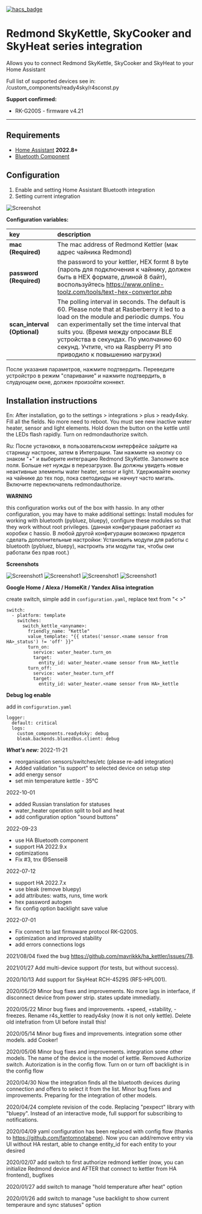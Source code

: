 [![hacs_badge](https://img.shields.io/badge/HACS-Custom-orange.svg)](https://github.com/custom-components/hacs)

# Redmond SkyKettle, SkyCooker and SkyHeat series integration

Allows you to connect Redmond SkyKettle, SkyCooker and SkyHeat to your Home Assistant

Full list of supported devices see in: /custom_components/ready4sky/r4sconst.py

**Support confirmed:**
- RK-G200S - firmware v4.21

---

## Requirements
- [Home Assistant](https://www.home-assistant.io) **2022.8+**
- [Bluetooth Component](https://www.home-assistant.io/components/bluetooth)

## Configuration
1) Enable and setting Home Assistant Bluetooth integration
2) Setting current integration

![Screenshot](images/configuration.jpg)


**Configuration variables:**  
  
key | description  
:--- | :---  
**mac (Required)** | The mac address of Redmond Kettler (мак адрес чайника Redmond)
**password (Required)** | the password to your kettler, HEX formt 8 byte (пароль для подключения к чайнику, должен быть в HEX формате, длиной 8 байт), воспользуйтесь https://www.online-toolz.com/tools/text-hex-convertor.php
**scan_interval (Optional)** | The polling interval in seconds. The default is 60. Please note that at Rasberberry it led to a load on the module and periodic dumps. You can experimentally set the time interval that suits you. (Время между опросами BLE устройства в секундах. По умолчанию 60 секунд. Учтите, что на Raspberry PI  это приводило к повышению нагрузки)

После указания параметров, нажмите подтвердить. Переведите устройстро в режим "спаривание" и нажмите подтвердить, в слудующем окне, должен произойти коннект.

## Installation instructions

En: After installation, go to the settings > integrations > plus > ready4sky.
Fill all the fields. No more need to reboot. You must see new inactive water heater, sensor and light elements. Hold down the button on the kettle until the LEDs flash rapidly. Turn on redmondauthorize switch.

Ru: После установки, в пользовательском интерфейсе зайдите на старницу настроек, затем в Интеграции. Там нажмите на кнопку со знаком "+" и выберите интеграцию Redmond SkyKettle. Заполните все поля. Больше нет нужды в перезагрузке. Вы должны увидеть новые неактивные элементы water heater, sensor и light. Удерживайте кнопку на чайнике до тех пор, пока светодиоды не начнут часто мигать. Включите переключатель redmondauthorize.


**WARNING**

this configuration works out of the box with hassio. In any other configuration, you may have to make additional settings: Install modules for working with bluetooth (pybluez, bluepy), configure these modules so that they work without root privileges. (данная конфигурация работает из коробки с hassio. В любой другой конфигурации возможно придется сделать дополнительные настройки: Установить модули для работы с bluetooth (pybluez, bluepy), настроить эти модули так, чтобы они работали без прав root.)

**Screenshots**

![Screenshot1](images/01.jpg)
![Screenshot1](images/02.jpg)
![Screenshot1](images/03.jpg)
![Screenshot1](images/04.jpg)


**Google Home / Alexa / HomeKit / Yandex Alisa integration**

create switch, simple add in ``configuration.yaml``, replace text from "< >"
```
switch:
  - platform: template
    switches:
      switch_kettle_<anyname>:
        friendly_name: "Kettle"
        value_template: "{{ states('sensor.<name sensor from HA>_status') != 'off' }}"
        turn_on:
          service: water_heater.turn_on
          target:
            entity_id: water_heater.<name sensor from HA>_kettle
        turn_off:
          service: water_heater.turn_off
          target:
            entity_id: water_heater.<name sensor from HA>_kettle
```

**Debug log enable**

add in `configuration.yaml`

```
logger:
  default: critical
  logs:
    custom_components.ready4sky: debug
    bleak.backends.bluezdbus.client: debug
```


***What's new:***
2022-11-21
 - reorganisation sensors/switches/etc (please re-add integration)
 - Added validation "is support" to selected device on setup step
 - add energy sensor
 - set min temperature kettle - 35°C

2022-10-01
 - added Russian translation for statuses
 - water_heater operation split to boil and heat
 - add configuration option "sound buttons"

2022-09-23
 - use HA Bluetooth component
 - support HA 2022.9.x
 - optimizations
 - Fix #3, tnx @Sensei8

2022-07-12
 - support HA 2022.7.x
 - use bleak (remove bluepy)
 - add attributes: watts, runs, time work
 - hex password autogen
 - fix config option backlight save value

2022-07-01
- Fix connect to last firmaware protocol RK-G200S. 
- optimization and improved stability
- add errors connections logs

2021/08/04 fixed the bug https://github.com/mavrikkk/ha_kettler/issues/78.

2021/01/27 Add multi-device support (for tests, but without success).

2020/10/13 Add support for SkyHeat RCH-4529S (RFS-HPL001).

2020/05/29 Minor bug fixes and improvements. No more lags in interface, if disconnect device from power strip. states update immediatly.

2020/05/22 Minor bug fixes and improvements. +speed, +stability, -freezes. Rename r4s_kettler to ready4sky (now it is not only kettle). Delete old intefration from UI before install this!

2020/05/14 Minor bug fixes and improvements. integration some other models. add Cooker!

2020/05/06 Minor bug fixes and improvements. integration some other models. The name of the device is the model of kettle. Removed Authorize switch. Autorization is in the config flow. Turn on or turn off backlight is in the config flow

2020/04/30 Now the integration finds all the bluetooth devices during connection and offers to select it from the list. Minor bug fixes and improvements. Preparing for the integration of other models.

2020/04/24 complete revision of the code. Replacing "pexpect" library with "bluepy". Instead of an interactive mode, full support for subscribing to notifications.

2020/04/09 yaml configuration has been replaced with config flow (thanks to https://github.com/fantomnotabene). Now you can add/remove entry via UI without HA restart, able to change entity_id for each entity to your desired

2020/02/07 add switch to first authorize redmond kettler (now, you can initialize Redmond device and AFTER that connect to kettler from HA frontend), bugfixes

2020/01/27 add switch to manage "hold temperature after heat" option

2020/01/26 add switch to manage "use backlight to show current temperaure and sync statuses" option
